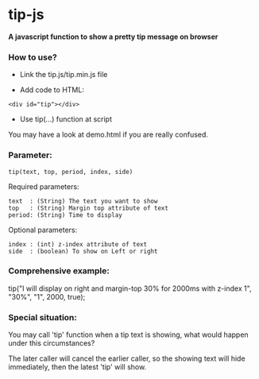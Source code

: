 # tip-js

**A javascript function to show a pretty tip message on browser**

### How to use?

+ Link the tip.js/tip.min.js file

+ Add code to HTML:
```
<div id="tip"></div>
```

+ Use tip(...) function at script

You may have a look at demo.html if you are really confused.

### Parameter:

```
tip(text, top, period, index, side)
```

Required parameters:

```
text  : (String) The text you want to show
top   : (String) Margin top attribute of text
period: (String) Time to display
```

Optional parameters:

```
index : (int) z-index attribute of text
side  : (boolean) To show on Left or right
```

### Comprehensive example:

tip("I will display on right and margin-top 30%  for 2000ms with z-index 1", "30%", "1", 2000, true);

### Special situation:

You may call 'tip' function when a tip text is showing, what would happen under this circumstances?

The later caller will cancel the earlier caller, so the showing text will hide immediately, then the latest 'tip' will show.